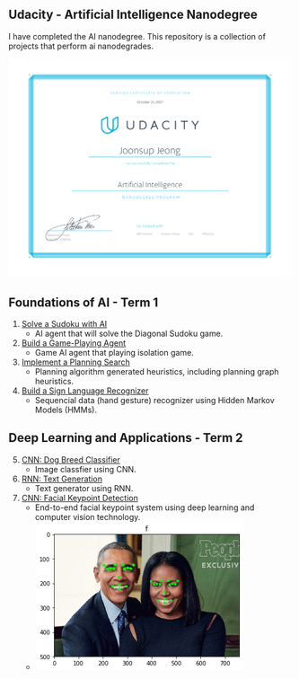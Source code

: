 

## Udacity - Artificial Intelligence Nanodegree

I have completed the AI ​​nanodegree. This repository is a collection of projects that perform ai nanodegrades.

![image](nd889.png)

## Foundations of AI - Term 1

1. [Solve a Sudoku with AI](1_sudoku/)
	* AI agent that will solve the Diagonal Sudoku game.
2. [Build a Game-Playing Agent](2_isolation/)
	* Game AI agent that playing isolation game.
3. [Implement a Planning Search](3_planning/)
	* Planning algorithm generated heuristics, including planning graph heuristics.
4. [Build a Sign Language Recognizer](4_recognizer/)
	* Sequencial data (hand gesture) recognizer using Hidden Markov Models (HMMs).
	
	
## Deep Learning and Applications - Term 2

5. [CNN: Dog Breed Classifier](5_dog_breed_classifier/)
	* Image classfier using CNN.
6. [RNN: Text Generation](6_rnn_text_generation/)
	* Text generator using RNN.
7. [CNN: Facial Keypoint Detection](7_facial_keypoints/)
	* End-to-end facial keypoint system using deep learning and computer vision technology.
	* ![image](face.png)

